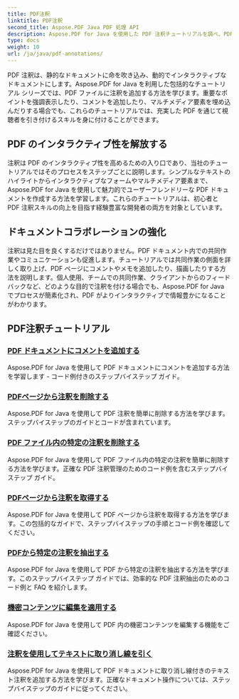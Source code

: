 ```yaml
---
title: PDF注釈
linktitle: PDF注釈
second_title: Aspose.PDF Java PDF 処理 API
description: Aspose.PDF for Java を使用した PDF 注釈チュートリアルを調べ、PDF にインタラクティブ機能やコメントなどを追加する方法を学びます。
type: docs
weight: 10
url: /ja/java/pdf-annotations/
---
```


PDF 注釈は、静的なドキュメントに命を吹き込み、動的でインタラクティブなドキュメントにします。Aspose.PDF for Java を利用した包括的なチュートリアル シリーズでは、PDF ファイルに注釈を追加する方法を学びます。重要なポイントを強調表示したり、コメントを追加したり、マルチメディア要素を埋め込んだりする場合でも、これらのチュートリアルでは、充実した PDF を通じて視聴者を引き付けるスキルを身に付けることができます。

## PDF のインタラクティブ性を解放する

注釈は PDF のインタラクティブ性を高めるための入り口であり、当社のチュートリアルではそのプロセスをステップごとに説明します。シンプルなテキストのハイライトからインタラクティブなフォームやマルチメディア要素まで、Aspose.PDF for Java を使用して魅力的でユーザーフレンドリーな PDF ドキュメントを作成する方法を学習します。これらのチュートリアルは、初心者と PDF 注釈スキルの向上を目指す経験豊富な開発者の両方を対象としています。

## ドキュメントコラボレーションの強化

注釈は見た目を良くするだけではありません。PDF ドキュメント内での共同作業やコミュニケーションも促進します。チュートリアルでは共同作業の側面を詳しく取り上げ、PDF ページにコメントやメモを追加したり、描画したりする方法を説明します。個人使用、チームでの共同作業、クライアントからのフィードバックなど、どのような目的で注釈を付ける場合でも、Aspose.PDF for Java でプロセスが簡素化され、PDF がよりインタラクティブで情報豊かになることがわかります。

## PDF注釈チュートリアル
### [PDF ドキュメントにコメントを追加する](./add-comments-pdf-documents/)
Aspose.PDF for Java を使用して PDF ドキュメントにコメントを追加する方法を学習します - コード例付きのステップバイステップ ガイド。
### [PDFページから注釈を削除する](./remove-annotations-pdf-pages/)
Aspose.PDF for Java を使用して PDF 注釈を簡単に削除する方法を学びます。ステップバイステップのガイドとコードが含まれています。
### [PDF ファイル内の特定の注釈を削除する](./delete-specific-annotations-pdf-files/)
Aspose.PDF for Java を使用して PDF ファイル内の特定の注釈を簡単に削除する方法を学びます。正確な PDF 注釈管理のためのコード例を含むステップバイステップ ガイド。
### [PDFページから注釈を取得する](./retrieve-annotations-pdf-pages/)
Aspose.PDF for Java を使用して PDF ページから注釈を取得する方法を学びます。この包括的なガイドで、ステップバイステップの手順とコード例を確認してください。
### [PDFから特定の注釈を抽出する](./extract-specific-annotation-pdfs/)
Aspose.PDF for Java を使用して PDF から特定の注釈を抽出する方法を学びます。このステップバイステップ ガイドでは、効率的な PDF 注釈抽出のためのコード例と FAQ を紹介します。
### [機密コンテンツに編集を適用する](./apply-redaction-sensitive-content/)
Aspose.PDF for Java を使用して PDF 内の機密コンテンツを編集する機能をご確認ください。
### [注釈を使用してテキストに取り消し線を引く](./strike-through-text-using-annotations/)
Aspose.PDF for Java を使用して PDF ドキュメントに取り消し線付きのテキスト注釈を追加する方法を学びます。正確なドキュメント操作については、ステップバイステップのガイドに従ってください。